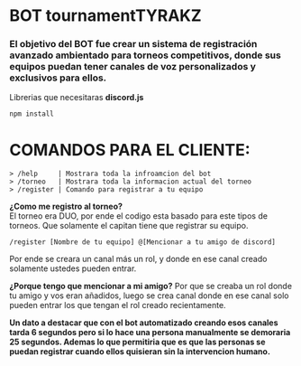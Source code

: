 # **BOT tournamentTYRAKZ**
### El objetivo del BOT fue crear un sistema de registración avanzado ambientado para torneos competitivos, donde sus equipos puedan tener canales de voz personalizados y exclusivos para ellos.

Librerias que necesitaras **discord.js**
```
npm install
```

# **COMANDOS PARA EL CLIENTE:**
``` 
> /help     | Mostrara toda la infroamcion del bot
> /torneo   | Mostrara toda la informacion actual del torneo
> /register | Comando para registrar a tu equipo
```

**¿Como me registro al torneo?**
<br>El torneo era DUO, por ende el codigo esta basado para este tipos de torneos. Que solamente el capitan tiene que registrar su equipo.

``` 
/register [Nombre de tu equipo] @[Mencionar a tu amigo de discord]
``` 

Por ende se creara un canal más un rol, y donde en ese canal creado solamente ustedes pueden entrar.

**¿Porque tengo que mencionar a mi amigo?**
Por que se creaba un rol donde tu amigo y vos eran añadidos, luego se crea canal donde en ese canal solo pueden entrar los que tengan el rol creado recientamente.

**Un dato a destacar que con el bot automatizado creando esos canales tarda 6 segundos pero si lo hace una persona manualmente se demoraria 25 segundos.
Ademas lo que permitiria que es que las personas se puedan registrar cuando ellos quisieran sin la intervencion humano.**
